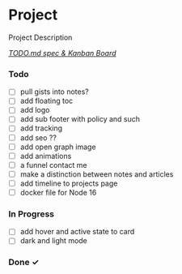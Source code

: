 # Project

Project Description

<em>[TODO.md spec & Kanban Board](https://bit.ly/3fCwKfM)</em>

### Todo

- [ ] pull gists into notes?
- [ ] add floating toc
- [ ] add logo
- [ ] add sub footer with policy and such
- [ ] add tracking
- [ ] add seo ??
- [ ] add open graph image
- [ ] add animations
- [ ] a funnel contact me
- [ ] make a distinction between notes and articles
- [ ] add timeline to projects page
- [ ] docker file for Node 16

### In Progress

- [ ] add hover and active state to card
- [ ] dark and light mode

### Done ✓
